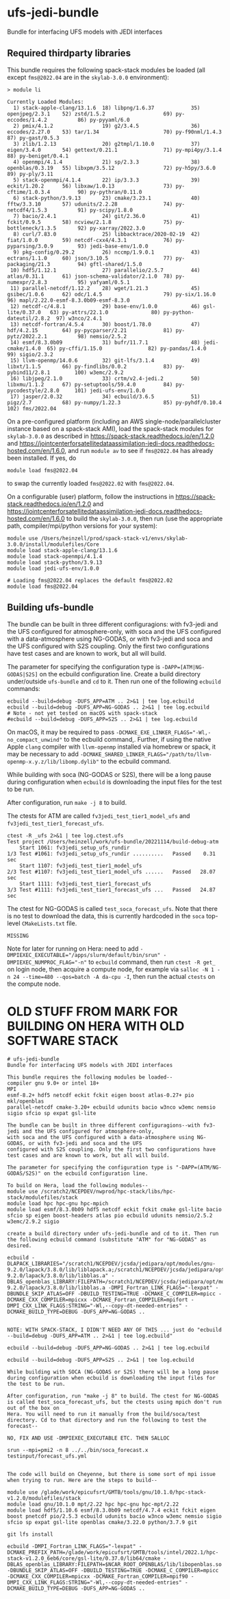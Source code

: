 # ufs-jedi-bundle

Bundle for interfacing UFS models with JEDI interfaces

## Required thirdparty libraries

This bundle requires the following spack-stack modules be loaded (all except `fms@2022.04` are in the `skylab-3.0.0` environment):
```
> module li

Currently Loaded Modules:
  1) stack-apple-clang/13.1.6  18) libpng/1.6.37            35) openjpeg/2.3.1    52) zstd/1.5.2                   69) py-eccodes/1.4.2          86) py-pyyaml/6.0
  2) pmix/4.1.2                19) g2/3.4.5                 36) eccodes/2.27.0    53) tar/1.34                     70) py-f90nml/1.4.3           87) py-gast/0.5.3
  3) zlib/1.2.13               20) g2tmpl/1.10.0            37) eigen/3.4.0       54) gettext/0.21.1               71) py-mpi4py/3.1.4           88) py-beniget/0.4.1
  4) openmpi/4.1.4             21) sp/2.3.3                 38) openblas/0.3.19   55) libxpm/3.5.12                72) py-h5py/3.6.0             89) py-ply/3.11
  5) stack-openmpi/4.1.4       22) ip/3.3.3                 39) eckit/1.20.2      56) libxaw/1.0.13                73) py-cftime/1.0.3.4         90) py-pythran/0.11.0
  6) stack-python/3.9.13       23) cmake/3.23.1             40) fftw/3.3.10       57) udunits/2.2.28               74) py-netcdf4/1.5.3          91) py-scipy/1.8.0
  7) bacio/2.4.1               24) git/2.36.0               41) fckit/0.9.5       58) ncview/2.1.8                 75) py-bottleneck/1.3.5       92) py-xarray/2022.3.0
  8) curl/7.83.0               25) libbacktrace/2020-02-19  42) fiat/1.0.0        59) netcdf-cxx4/4.3.1            76) py-pyparsing/3.0.9        93) jedi-base-env/1.0.0
  9) pkg-config/0.29.2         26) nccmp/1.9.0.1            43) ectrans/1.1.0     60) json/3.10.5                  77) py-packaging/21.3         94) gftl-shared/1.5.0
 10) hdf5/1.12.1               27) parallelio/2.5.7         44) atlas/0.31.1      61) json-schema-validator/2.1.0  78) py-numexpr/2.8.3          95) yafyaml/0.5.1
 11) parallel-netcdf/1.12.2    28) wget/1.21.3              45) gsibec/1.0.6      62) odc/1.4.5                    79) py-six/1.16.0             96) mapl/2.22.0-esmf-8.3.0b09-esmf-8.3.0
 12) netcdf-c/4.8.1            29) base-env/1.0.0           46) gsl-lite/0.37.0   63) py-attrs/22.1.0              80) py-python-dateutil/2.8.2  97) w3nco/2.4.1
 13) netcdf-fortran/4.5.4      30) boost/1.78.0             47) hdf/4.2.15        64) py-pycparser/2.21            81) py-pytz/2022.2.1          98) nemsio/2.5.2
 14) esmf/8.3.0b09             31) bufr/11.7.1              48) jedi-cmake/1.4.0  65) py-cffi/1.15.0               82) py-pandas/1.4.0           99) sigio/2.3.2
 15) llvm-openmp/14.0.6        32) git-lfs/3.1.4            49) libxt/1.1.5       66) py-findlibs/0.0.2            83) py-pybind11/2.8.1        100) w3emc/2.9.2
 16) libjpeg/2.1.0             33) crtm/v2.4-jedi.2         50) libxmu/1.1.2      67) py-setuptools/59.4.0         84) py-pycodestyle/2.8.0     101) jedi-ufs-env/1.0.0
 17) jasper/2.0.32             34) ecbuild/3.6.5            51) pigz/2.7          68) py-numpy/1.22.3              85) py-pyhdf/0.10.4          102) fms/2022.04
```
On a pre-configured platform (including an AWS single-node/parallelcluster instance based on a spack-stack AMI), load the spack-stack modules for `skylab-3.0.0` as described in https://spack-stack.readthedocs.io/en/1.2.0 and https://jointcenterforsatellitedataassimilation-jedi-docs.readthedocs-hosted.com/en/1.6.0, and run `module av` to see if `fms@2022.04` has already been installed. If yes, do
```
module load fms@2022.04
```
to swap the currently loaded `fms@2022.02` with `fms@2022.04`.

On a configurable (user) platform, follow the instructions in https://spack-stack.readthedocs.io/en/1.2.0 and https://jointcenterforsatellitedataassimilation-jedi-docs.readthedocs-hosted.com/en/1.6.0 to build the `skylab-3.0.0`, then run (use the appropriate path, compiler/mpi/python versions for your system):
```
module use /Users/heinzell/prod/spack-stack-v1/envs/skylab-3.0.0/install/modulefiles/Core
module load stack-apple-clang/13.1.6
module load stack-openmpi/4.1.4
module load stack-python/3.9.13
module load jedi-ufs-env/1.0.0

# Loading fms@2022.04 replaces the default fms@2022.02
module load fms@2022.04
```

## Building ufs-bundle

The bundle can be built in three different configuragions: with fv3-jedi and the UFS configured for atmosphere-only, 
with soca and the UFS configured with a data-atmosphere using NG-GODAS, or with fv3-jedi and soca and the UFS
configured with S2S coupling. Only the first two configurations have test cases and are known to work, but all will build.

The parameter for specifying the configuration type is `-DAPP=[ATM|NG-GODAS|S2S]` on the ecbuild configuration line. Create a build directory under/outside `ufs-bundle` and `cd` to it. Then run one of the following `ecbuild` commands:
```
ecbuild --build=debug -DUFS_APP=ATM .. 2>&1 | tee log.ecbuild
ecbuild --build=debug -DUFS_APP=NG-GODAS .. 2>&1 | tee log.ecbuild
# Note - not yet tested on macOS with spack-stack
#ecbuild --build=debug -DUFS_APP=S2S .. 2>&1 | tee log.ecbuild
```
On macOS, it may be required to pass `-DCMAKE_EXE_LINKER_FLAGS="-Wl,-no_compact_unwind"` to the ecbuild command,. Further, if using the native Apple `clang` compiler with `llvm-openmp` installed via homebrew or spack, it may be necessary to add `-DCMAKE_SHARED_LINKER_FLAGS="/path/to/llvm-openmp-x.y.z/lib/libomp.dylib"` to the ecbuild command.

While building with soca (NG-GODAS or S2S), there will be a long pause during configuration when `ecbuild` is downloading the input files for the test to be run.

After configuration, run `make -j 8` to build.

The ctests for ATM are called `fv3jedi_test_tier1_model_ufs` and `fv3jedi_test_tier1_forecast_ufs`.
```
ctest -R _ufs 2>&1 | tee log.ctest.ufs
Test project /Users/heinzell/work/ufs-bundle/20221114/build-debug-atm
    Start 1061: fv3jedi_setup_ufs_rundir
1/3 Test #1061: fv3jedi_setup_ufs_rundir ..........   Passed    0.31 sec
    Start 1107: fv3jedi_test_tier1_model_ufs
2/3 Test #1107: fv3jedi_test_tier1_model_ufs ......   Passed   28.07 sec
    Start 1111: fv3jedi_test_tier1_forecast_ufs
3/3 Test #1111: fv3jedi_test_tier1_forecast_ufs ...   Passed   24.87 sec
```
The ctest for NG-GODAS is called `test_soca_forecast_ufs`. Note that there is no test to download the data, this is currently hardcoded in the `soca` top-level `CMakeLists.txt` file.
```
MISSING
```
Note for later for running on Hera: need to add `-DMPIEXEC_EXECUTABLE="/apps/slurm/default/bin/srun" -DMPIEXEC_NUMPROC_FLAG="-n"` to `ecbuild` command, then run `ctest -R get_` on login node, then acquire a compute node, for example via `salloc -N 1 -n 24 --time=480 --qos=batch -A da-cpu -I`, then run the actual `ctests` on the compute node.

# OLD STUFF FROM MARK FOR BUILDING ON HERA WITH OLD SOFTWARE STACK
```
# ufs-jedi-bundle
Bundle for interfacing UFS models with JEDI interfaces

This bundle requires the following modules be loaded--
compiler gnu 9.0+ or intel 18+
MPI
esmf-8.2+ hdf5 netcdf eckit fckit eigen boost atlas-0.27+ pio mkl/openblas 
parallel-netcdf cmake-3.20+ ecbuild udunits bacio w3nco w3emc nemsio sigio sfcio sp expat gsl-lite

The bundle can be built in three different configuragions--with fv3-jedi and the UFS configured for atmosphere-only, 
with soca and the UFS configured with a data-atmosphere using NG-GODAS, or with fv3-jedi and soca and the UFS
configured with S2S coupling. Only the first two configurations have test cases and are known to work, but all will build.

The parameter for specifying the configuration type is "-DAPP=(ATM/NG-GODAS/S2S)" on the ecbuild configuration line.

To build on Hera, load the following modules--
module use /scratch2/NCEPDEV/nwprod/hpc-stack/libs/hpc-stack/modulefiles/stack
module load hpc hpc-gnu hpc-mpich
module load esmf/8.3.0b09 hdf5 netcdf eckit fckit cmake gsl-lite bacio sfcio sp eigen boost-headers atlas pio ecbuild udunits nemsio/2.5.2 w3emc/2.9.2 sigio 

create a build directory under ufs-jedi-bundle and cd to it. Then run the following ecbuild command (substitute "ATM" for "NG-GODAS" as desired.

ecbuild -DLAPACK_LIBRARIES="/scratch1/NCEPDEV/jcsda/jedipara/opt/modules/gnu-9.2.0/lapack/3.8.0/lib/liblapack.a;/scratch1/NCEPDEV/jcsda/jedipara/opt/modules/gnu-9.2.0/lapack/3.8.0/lib/libblas.a" -DBLAS_openblas_LIBRARY:FILEPATH=/scratch1/NCEPDEV/jcsda/jedipara/opt/modules/gnu-9.2.0/lapack/3.8.0/lib/libblas.a -DMPI_Fortran_LINK_FLAGS="-lexpat" -DBUNDLE_SKIP_ATLAS=OFF -DBUILD_TESTING=TRUE -DCMAKE_C_COMPILER=mpicc -DCMAKE_CXX_COMPILER=mpicxx -DCMAKE_Fortran_COMPILER=mpifort -DMPI_CXX_LINK_FLAGS:STRING="-Wl,--copy-dt-needed-entries" -DCMAKE_BUILD_TYPE=DEBUG -DUFS_APP=NG-GODAS .. 


NOTE: WITH SPACK-STACK, I DIDN'T NEED ANY OF THIS ... just do "ecbuild --build=debug -DUFS_APP=ATM .. 2>&1 | tee log.ecbuild"

ecbuild --build=debug -DUFS_APP=NG-GODAS .. 2>&1 | tee log.ecbuild

ecbuild --build=debug -DUFS_APP=S2S .. 2>&1 | tee log.ecbuild

While building with SOCA (NG-GODAS or S2S) there will be a long pause during configuration when ecbuild is downloading the input files for the test to be run.

After configuration, run "make -j 8" to build. The ctest for NG-GODAS is called test_soca_forecast_ufs, but the ctests using mpich don't run out of the box on
Hera. You will need to run it manually from the build/soca/test directory. Cd to that directory and run the following to test the forecast--

NO, FIX AND USE -DMPIEXEC_EXECUTABLE ETC. THEN SALLOC

srun --mpi=pmi2 -n 8 ../../bin/soca_forecast.x testinput/forecast_ufs.yml


The code will build on Cheyenne, but there is some sort of mpi issue when trying to run. Here are the steps to build--

module use /glade/work/epicufsrt/GMTB/tools/gnu/10.1.0/hpc-stack-v1.2.0/modulefiles/stack
module load gnu/10.1.0 mpt/2.22 hpc hpc-gnu hpc-mpt/2.22
module load hdf5/1.10.6 esmf/8.3.0b09 netcdf/4.7.4 eckit fckit eigen boost pnetcdf pio/2.5.3 ecbuild udunits bacio w3nco w3emc nemsio sigio sfcio sp expat gsl-lite openblas cmake/3.22.0 python/3.7.9 git

git lfs install

ecbuild -DMPI_Fortran_LINK_FLAGS="-lexpat" -DCMAKE_PREFIX_PATH=/glade/work/epicufsrt/GMTB/tools/intel/2022.1/hpc-stack-v1.2.0_6eb6/core/gsl-lite/0.37.0/lib64/cmake -DBLAS_openblas_LIBRARY:FILEPATH=$NCAR_ROOT_OPENBLAS/lib/libopenblas.so -DBUNDLE_SKIP_ATLAS=OFF -DBUILD_TESTING=TRUE -DCMAKE_C_COMPILER=mpicc -DCMAKE_CXX_COMPILER=mpicxx -DCMAKE_Fortran_COMPILER=mpif90 -DMPI_CXX_LINK_FLAGS:STRING="-Wl,--copy-dt-needed-entries" -DCMAKE_BUILD_TYPE=DEBUG -DUFS_APP=NG-GODAS ..
```
